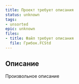```yaml
---
title: Проект требует описания
status: unknown
tags:
- unsorted
epic: unknown
files:
- title: Файл требует описания
  file: Грибок.FCStd
---
```



## Описание

Произвольное описание